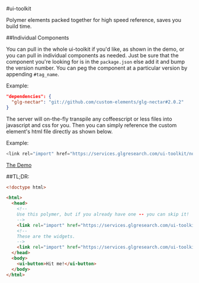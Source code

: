 #ui-toolkit 

Polymer elements packed together for high speed reference, saves you
build time.

##Individual Components

You can pull in the whole ui-toolkit if you'd like, as shown in the
demo, or you can pull in individual components as needed.  Just be sure
that the component you're looking for is in the `package.json` else add
it and bump the version number.  You can peg the component at
a particular version by appending `#tag_name`.

Example:
```json
"dependencies": {
  "glg-nectar": "git://github.com/custom-elements/glg-nectar#2.0.2"
}
```

The server will on-the-fly transpile any coffeescript or less files into javascript and css for you.
Then you can simply reference the custom element's html file directly as shown below.

Example:
```javascript
<link rel="import" href="https://services.glgresearch.com/ui-toolkit/node_modules/glg-nectar/src/glg-nectar.html">
```

[The Demo](https://services.glgresearch.com/ui-toolkit/demo.html)

##TL;DR:

```html
<!doctype html>

<html>
  <head>
    <!--
    Use this polymer, but if you already have one -- you can skip it!
    -->
    <link rel="import" href="https://services.glgresearch.com/ui-toolkit/polymer.html">
    <!--
    These are the widgets.
    -->
    <link rel="import" href="https://services.glgresearch.com/ui-toolkit/ui-toolkit.html">
  </head>
  <body>
    <ui-button>Hit me!</ui-button>
  </body>
</html>
```


